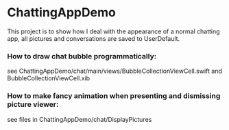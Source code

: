 # ChattingAppDemo
This project is to show how I deal with the appearance of a normal chatting app, 
all pictures and conversations are saved to UserDefault.

### How to draw chat bubble programmatically:
see ⁨ChattingAppDemo⁩/⁨chat⁩/⁨main⁩/⁨views⁩/BubbleCollectionViewCell.swift and BubbleCollectionViewCell.xib

### How to make fancy animation when presenting and dismissing picture viewer:
see files in ⁨ChattingAppDemo⁩/⁨chat⁩/DisplayPictures


